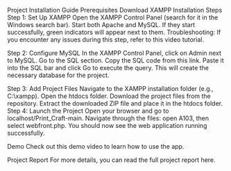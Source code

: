 Project Installation Guide
Prerequisites
Download XAMPP
Installation Steps
Step 1: Set Up XAMPP
Open the XAMPP Control Panel (search for it in the Windows search bar).
Start both Apache and MySQL.
If they start successfully, green indicators will appear next to them.
Troubleshooting: If you encounter any issues during this step, refer to this video tutorial.

Step 2: Configure MySQL
In the XAMPP Control Panel, click on Admin next to MySQL.
Go to the SQL section.
Copy the SQL code from this link.
Paste it into the SQL bar and click Go to execute the query.
This will create the necessary database for the project.

Step 3: Add Project Files
Navigate to the XAMPP installation folder (e.g., C:\xampp).
Open the htdocs folder.
Download the project files from the repository.
Extract the downloaded ZIP file and place it in the htdocs folder.
Step 4: Launch the Project
Open your browser and go to localhost/Print_Craft-main.
Navigate through the files: open A103, then select webfront.php.
You should now see the web application running successfully.

Demo
Check out this demo video to learn how to use the app.

Project Report
For more details, you can read the full project report here.
